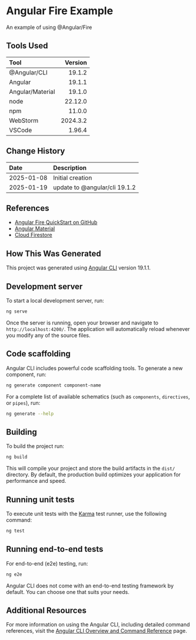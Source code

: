 # Angular Fire Example
An example of using @Angular/Fire

## Tools Used

| Tool             |  Version |
|:-----------------|---------:|
| @Angular/CLI     |   19.1.2 |
| Angular          |   19.1.1 |
| Angular/Material |   19.1.0 |
| node             |  22.12.0 |
| npm              |   11.0.0 |
| WebStorm         | 2024.3.2 |
| VSCode           |   1.96.4 |


## Change History

| Date       | Description                   |
|:-----------|:------------------------------|
| 2025-01-08 | Initial creation              |
| 2025-01-19 | update to @angular/cli 19.1.2 |


## References


* [Angular Fire QuickStart on GitHub](https://github.com/angular/angularfire/blob/HEAD/docs/install-and-setup.md)
* [Angular Material](https://material.angular.io/)
* [Cloud Firestore](https://firebase.google.com/docs/firestore/)


## How This Was Generated
This project was generated using [Angular CLI](https://github.com/angular/angular-cli) version 19.1.1.

## Development server

To start a local development server, run:

```bash
ng serve
```

Once the server is running, open your browser and navigate to `http://localhost:4200/`. The application will automatically reload whenever you modify any of the source files.

## Code scaffolding

Angular CLI includes powerful code scaffolding tools. To generate a new component, run:

```bash
ng generate component component-name
```

For a complete list of available schematics (such as `components`, `directives`, or `pipes`), run:

```bash
ng generate --help
```

## Building

To build the project run:

```bash
ng build
```

This will compile your project and store the build artifacts in the `dist/` directory. By default, the production build optimizes your application for performance and speed.

## Running unit tests

To execute unit tests with the [Karma](https://karma-runner.github.io) test runner, use the following command:

```bash
ng test
```

## Running end-to-end tests

For end-to-end (e2e) testing, run:

```bash
ng e2e
```

Angular CLI does not come with an end-to-end testing framework by default. You can choose one that suits your needs.

## Additional Resources

For more information on using the Angular CLI, including detailed command references, visit the [Angular CLI Overview and Command Reference](https://angular.dev/tools/cli) page.
